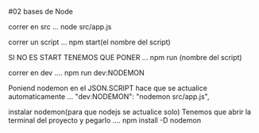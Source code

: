 

#02 bases de Node

correr en src
...
node src/app.js


correr un script 
...
npm start(el nombre del script)



SI NO ES START TENEMOS QUE PONER
...
npm run (nombre del script)



correr en dev 
....
npm run dev:NODEMON



Poniend nodemon  en el JSON.SCRIPT hace que se actualice automaticamente
...
"dev:NODEMON": "nodemon src/app.js", 



instalar nodemon(para que nodejs se actualice solo)
Tenemos que abrir la terminal del proyecto y pegarlo
....
npm install -D nodemon 
